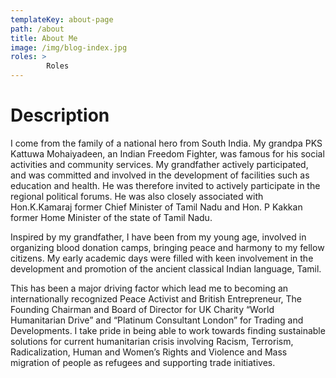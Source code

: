```yaml
---
templateKey: about-page
path: /about
title: About Me
image: /img/blog-index.jpg
roles: > 
        Roles
---
```


# **Description**  

I come from the family of a national hero from South India. My grandpa PKS Kattuwa Mohaiyadeen, an Indian Freedom Fighter, was famous for his social activities and community services. My grandfather actively participated, and was committed and involved in the development of facilities such as education and health. He was therefore invited to actively participate in the regional political forums. He was also closely associated with Hon.K.Kamaraj former Chief Minister of Tamil Nadu and Hon. P Kakkan former Home Minister of the state of Tamil Nadu.

Inspired by my grandfather, I have been from my young age, involved in organizing blood donation camps, bringing peace and harmony to my fellow citizens. My early academic days were filled with keen involvement in the development and promotion of the ancient classical Indian language, Tamil.

This has been a major driving factor which lead me to becoming an internationally recognized Peace Activist and British Entrepreneur, The Founding Chairman and Board of Director for UK Charity “World Humanitarian Drive” and “Platinum Consultant London” for Trading and Developments. I take pride in being able to work towards finding sustainable solutions for current humanitarian crisis involving Racism, Terrorism, Radicalization, Human and Women’s Rights and Violence and Mass migration of people as refugees and supporting trade initiatives.
